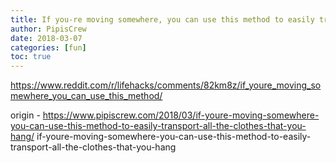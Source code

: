 ```yaml
---
title: If you-re moving somewhere, you can use this method to easily transport all the clothes that you hang
author: PipisCrew
date: 2018-03-07
categories: [fun]
toc: true
---
```


https://www.reddit.com/r/lifehacks/comments/82km8z/if_youre_moving_somewhere_you_can_use_this_method/

origin - https://www.pipiscrew.com/2018/03/if-youre-moving-somewhere-you-can-use-this-method-to-easily-transport-all-the-clothes-that-you-hang/ if-youre-moving-somewhere-you-can-use-this-method-to-easily-transport-all-the-clothes-that-you-hang